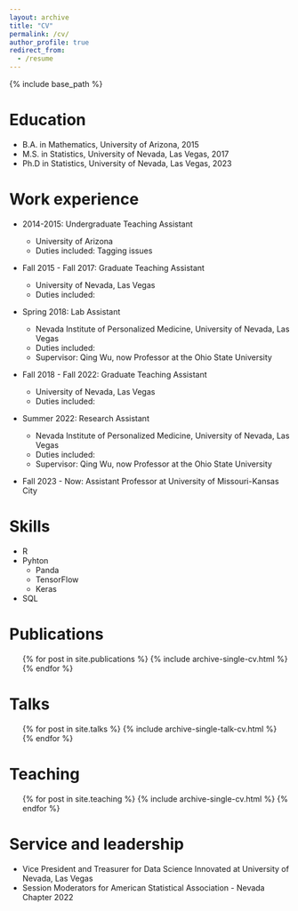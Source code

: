 ```yaml
---
layout: archive
title: "CV"
permalink: /cv/
author_profile: true
redirect_from:
  - /resume
---
```


{% include base_path %}

Education
======
* B.A. in Mathematics, University of Arizona, 2015
* M.S. in Statistics, University of Nevada, Las Vegas, 2017
* Ph.D in Statistics, University of Nevada, Las Vegas, 2023 

Work experience
======
* 2014-2015: Undergraduate Teaching Assistant
  * University of Arizona
  * Duties included: Tagging issues

* Fall 2015 - Fall 2017: Graduate Teaching Assistant
  * University of Nevada, Las Vegas
  * Duties included: 

* Spring 2018: Lab Assistant
  * Nevada Institute of Personalized Medicine, University of Nevada, Las Vegas
  * Duties included: 
  * Supervisor: Qing Wu, now Professor at the Ohio State University
  
* Fall 2018 - Fall 2022: Graduate Teaching Assistant
  * University of Nevada, Las Vegas
  * Duties included: 
  
* Summer 2022: Research Assistant
  * Nevada Institute of Personalized Medicine, University of Nevada, Las Vegas
  * Duties included: 
  * Supervisor: Qing Wu, now Professor at the Ohio State University
* Fall 2023 - Now: Assistant Professor at University of Missouri-Kansas City
  
Skills
======
* R
* Pyhton
  * Panda
  * TensorFlow
  * Keras
* SQL

Publications
======
  <ul>{% for post in site.publications %}
    {% include archive-single-cv.html %}
  {% endfor %}</ul>
  
Talks
======
  <ul>{% for post in site.talks %}
    {% include archive-single-talk-cv.html %}
  {% endfor %}</ul>
  
Teaching
======
  <ul>{% for post in site.teaching %}
    {% include archive-single-cv.html %}
  {% endfor %}</ul>
  
Service and leadership
======
* Vice President and Treasurer for Data Science Innovated at University of Nevada, Las Vegas
* Session Moderators for American Statistical Association - Nevada Chapter 2022
